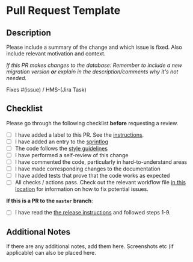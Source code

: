 # Pull Request Template

## Description

Please include a summary of the change and which issue is fixed. Also include relevant motivation and context.

_If this PR makes changes to the database: Remember to include a new migration version **or** explain in the description/comments why it's not needed._

Fixes #(issue) / HMS-(Jira Task)

## Checklist

Please go through the following checklist **before** requesting a review.

- [ ] I have added a label to this PR. See the [instructions](../docs/procedures/labeling_a_pull_request.md).
- [ ] I have added an entry to the [sprintlog](../SPRINTLOG.md)
- [ ] The code follows the [style guidelines](../docs/procedures/style_guidelines.md)
- [ ] I have performed a self-review of this change
- [ ] I have commented the code, particularly in hard-to-understand areas
- [ ] I have made corresponding changes to the documentation
- [ ] I have added tests that prove that the code works as expected
- [ ] All checks / actions pass. Check out the relevant workflow file [in this location](./workflows/) for information on how to fix potential issues.

**If this is a PR to the `master` branch**:

- [ ] I have read the [the release instructions](../docs/procedures/new_release.md) and followed steps 1-9. <!-- Should be checked if the "PR to `master` branch" box is checked AND the specified steps in the release instructions have been followed. -->

## Additional Notes

If there are any additional notes, add them here. Screenshots etc (if applicable) can also be placed here.
